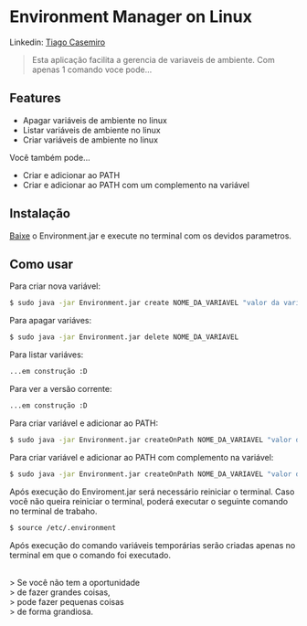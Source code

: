 # Environment Manager on Linux

Linkedin: [Tiago Casemiro](https://www.linkedin.com/in/tiago-p-58b45228)

   > Esta aplicação facilita a gerencia de variaveis de ambiente.
   > Com apenas 1 comando voce pode...
    
## Features
  * Apagar variáveis de ambiente no linux
  * Listar variáveis de ambiente no linux
  * Criar variáveis de ambiente no linux
 
Você também pode...
 - Criar e adicionar ao PATH
 - Criar e adicionar ao PATH com um complemento na variável

## Instalação

[Baixe](https://github.com/tiagocasemiro/Environment/blob/master/Environment.jar) o Environment.jar e execute no terminal com os devidos parametros.

## Como usar

Para criar nova variável:
```sh
$ sudo java -jar Environment.jar create NOME_DA_VARIAVEL "valor da variável"
```

Para apagar variáves:
```sh
$ sudo java -jar Environment.jar delete NOME_DA_VARIAVEL
```

Para listar variáves:
```sh
...em construção :D
```
Para ver a versão corrente:
```sh
...em construção :D
```

Para criar variável e adicionar ao PATH:
```sh
$ sudo java -jar Environment.jar createOnPath NOME_DA_VARIAVEL "valor da variável"
```

Para criar variável e adicionar ao PATH com complemento na variável:
```sh
$ sudo java -jar Environment.jar createOnPath NOME_DA_VARIAVEL "valor da variável" "complemento" 
```
Após execução do Enviroment.jar será necessário reiniciar o terminal. Caso você não queira reiniciar o terminal, poderá executar o seguinte comando no terminal de trabaho.
```sh
$ source /etc/.environment 
```
Após execução do comando variáveis temporárias serão criadas apenas no terminal em que o comando foi executado.
<br/><br/>
<p>
> Se você não tem a oportunidade <br/>
> de fazer grandes coisas, <br/>
> pode fazer pequenas coisas <br/>
> de forma grandiosa. <br/>
</p>
<br/>
